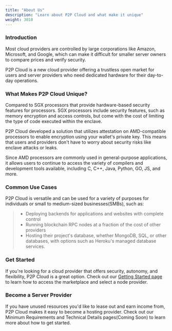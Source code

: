 ```yaml
---
title: "About Us"
description: "Learn about P2P Cloud and what make it unique"
weight: 3010
---
```

### Introduction


Most cloud providers are controlled by large corporations like Amazon, Microsoft, and Google, which can make it difficult for smaller server owners to compare prices and verify security. 


P2P Cloud is a new cloud provider offering a trustless open market for users and server providers who need dedicated hardware for their day-to-day operations.

### What Makes P2P Cloud Unique?

Compared to SGX processors that provide hardware-based security features for processors. SGX processors include security features, such as memory encryption and access controls, but come with the cost of limiting the type of code executed within the enclave.

P2P Cloud developed a solution that utilizes attestation on AMD-compatible processors to enable encryption using your wallet's private key. This means that users and providers don't have to worry about security risks like enclave attacks or leaks. 

Since AMD processors are commonly used in general-purpose applications, it allows users to continue to access the variety of compilers and development tools available, including C, C++, Java, Python, GO, JS, and more.

### Common Use Cases

P2P Cloud is versatile and can be used for a variety of purposes for individuals or small to medium-sized businesses(SMBs), such as:
> -   Deploying backends for applications and websites with complete control
> -   Running blockchain RPC nodes at a fraction of the cost of other providers
> -   Hosting their project's database, whether  MongoDB, SQL, or other databases, with options such as Heroku's managed database services.

### Get Started
If you're looking for a cloud provider that offers security, autonomy, and flexibility, P2P Cloud is a great option. Check out our [Getting Started page](/docs/developer-hub/developer-quick-start/) to learn how to access the marketplace and select a node provider.

### Become a Server Provider

If you have unused resources you'd like to lease out and earn income from, P2P Cloud makes it easy to become a hosting provider. Check out our Minimum Requirements and Technical Details pages(Coming Soon) to learn more about how to get started.

